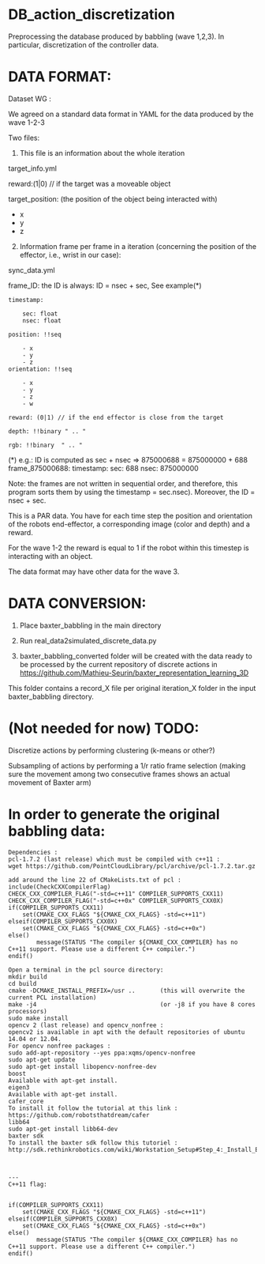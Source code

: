 # DB_action_discretization
Preprocessing the database produced by babbling (wave 1,2,3). In particular, discretization of the controller data.

# DATA FORMAT:

Dataset WG :

We agreed on a standard data format in YAML for the data produced by the wave 1-2-3

Two files:

1. This file is an information about the whole iteration

target_info.yml

reward:(1|0) // if the target was a moveable object

target_position:  (the position of the object being interacted with)

   - x
   - y
   - z

2. Information frame per frame in a iteration (concerning the position of the effector, i.e., wrist in our case):

sync_data.yml

frame_ID:  the ID is always: ID = nsec + sec, See example(*)

    timestamp:

        sec: float
        nsec: float

    position: !!seq

        - x
        - y
        - z
    orientation: !!seq

        - x
        - y
        - z
        - w

    reward: (0|1) // if the end effector is close from the target

    depth: !!binary " .. "

    rgb: !!binary  " .. "



(*) e.g.: ID is computed as sec + nsec => 875000688 = 875000000 + 688
frame_875000688:
   timestamp:
     sec: 688
     nsec: 875000000

     
Note: the frames are not written in sequential order, and therefore, this program sorts them by using the timestamp = sec.nsec). Moreover, the ID = nsec + sec.

This is a PAR data. You have for each time step the position and orientation of the robots end-effector, a corresponding image (color and depth) and a reward.

For the wave 1-2 the reward is equal to 1 if the robot within this timestep is interacting with an object.

The data format may have other data for the wave 3.


# DATA CONVERSION:

1) Place baxter_babbling in the main directory

2) Run real_data2simulated_discrete_data.py

3) baxter_babbling_converted folder will be created with the data ready to be processed by the current repository of discrete actions in
https://github.com/Mathieu-Seurin/baxter_representation_learning_3D

This folder contains a record_X file per original iteration_X folder in the input baxter_babbling directory.


# (Not needed for now) TODO:

Discretize actions by performing clustering (k-means or other?)

Subsampling of actions by performing a 1/r ratio frame selection (making sure the movement among two consecutive frames shows an actual movement of Baxter arm)



# In order to generate the original babbling data:

```
Dependencies :
pcl-1.7.2 (last release) which must be compiled with c++11 :
wget https://github.com/PointCloudLibrary/pcl/archive/pcl-1.7.2.tar.gz

add around the line 22 of CMakeLists.txt of pcl :
include(CheckCXXCompilerFlag)
CHECK_CXX_COMPILER_FLAG("-std=c++11" COMPILER_SUPPORTS_CXX11)
CHECK_CXX_COMPILER_FLAG("-std=c++0x" COMPILER_SUPPORTS_CXX0X)
if(COMPILER_SUPPORTS_CXX11)
    set(CMAKE_CXX_FLAGS "${CMAKE_CXX_FLAGS} -std=c++11")
elseif(COMPILER_SUPPORTS_CXX0X)
    set(CMAKE_CXX_FLAGS "${CMAKE_CXX_FLAGS} -std=c++0x")
else()
        message(STATUS "The compiler ${CMAKE_CXX_COMPILER} has no C++11 support. Please use a different C++ compiler.")
endif()

Open a terminal in the pcl source directory:
mkdir build
cd build
cmake -DCMAKE_INSTALL_PREFIX=/usr ..       (this will overwrite the current PCL installation)
make -j4                                   (or -j8 if you have 8 cores processors)
sudo make install
opencv 2 (last release) and opencv_nonfree :
opencv2 is available in apt with the default repositories of ubuntu 14.04 or 12.04.
For opencv nonfree packages :
sudo add-apt-repository --yes ppa:xqms/opencv-nonfree
sudo apt-get update
sudo apt-get install libopencv-nonfree-dev
boost
Available with apt-get install.
eigen3
Available with apt-get install.
cafer_core
To install it follow the tutorial at this link : https://github.com/robotsthatdream/cafer
libb64
sudo apt-get install libb64-dev
baxter sdk
To install the baxter sdk follow this tutoriel : http://sdk.rethinkrobotics.com/wiki/Workstation_Setup#Step_4:_Install_Baxter_SDK_Dependencies



---
C++11 flag:


if(COMPILER_SUPPORTS_CXX11)
    set(CMAKE_CXX_FLAGS "${CMAKE_CXX_FLAGS} -std=c++11")
elseif(COMPILER_SUPPORTS_CXX0X)
    set(CMAKE_CXX_FLAGS "${CMAKE_CXX_FLAGS} -std=c++0x")
else()
        message(STATUS "The compiler ${CMAKE_CXX_COMPILER} has no C++11 support. Please use a different C++ compiler.")
endif()


